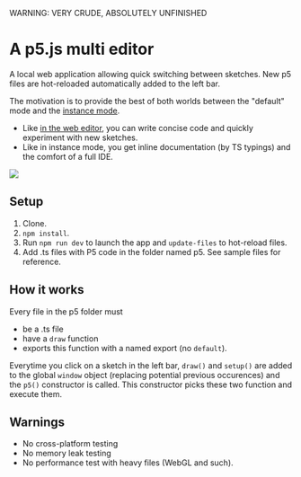 WARNING: VERY CRUDE, ABSOLUTELY UNFINISHED


# A p5.js multi editor

A local web application allowing quick switching between sketches. New p5 files are hot-reloaded automatically added to the left  bar.

The motivation is to provide the best of both worlds between the "default" mode and the [instance mode](https://github.com/processing/p5.js/wiki/Global-and-instance-mode#when-is-global-mode-assumed).

- Like [in the web editor](https://editor.p5js.org/), you can write concise code and quickly experiment with new sketches.
- Like in instance mode, you get inline documentation (by TS typings) and the comfort of a full IDE.

![](screenshot.png)


## Setup
1. Clone.
2. `npm install`.
5. Run `npm run dev` to launch the app and `update-files` to hot-reload files.
6. Add .ts files with P5 code in the folder named p5. See sample files for reference.


## How it works

Every file in the p5 folder must

- be a .ts file
- have a `draw` function
- exports this function with a named export (no `default`).

Everytime  you click on a sketch in the left bar, `draw()` and `setup()` are added to the global `window` object (replacing potential previous occurences) and the `p5()` constructor is called. This constructor picks these two function and execute them.

## Warnings

- No cross-platform testing
- No memory leak testing
- No performance test with heavy files (WebGL and such).

